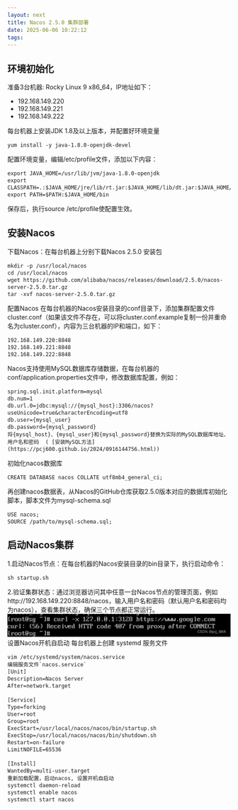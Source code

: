 ```yaml
---
layout: next
title: Nacos 2.5.0 集群部署
date: 2025-06-06 10:22:12
tags:
---
```


## 环境初始化
准备3台机器: Rocky Linux 9 x86_64，IP地址如下：
* 192.168.149.220
* 192.168.149.221
* 192.168.149.222

每台机器上安装JDK 1.8及以上版本，并配置好环境变量
```
yum install -y java-1.8.0-openjdk-devel
```
配置环境变量，编辑/etc/profile文件，添加以下内容：
```
export JAVA_HOME=/usr/lib/jvm/java-1.8.0-openjdk
export CLASSPATH=.:$JAVA_HOME/jre/lib/rt.jar:$JAVA_HOME/lib/dt.jar:$JAVA_HOME/lib/tools.jar
export PATH=$PATH:$JAVA_HOME/bin
```
保存后，执行source /etc/profile使配置生效。

<!-- more -->

## 安装Nacos
下载Nacos：在每台机器上分别下载Nacos 2.5.0 安装包
```
mkdir -p /usr/local/nacos
cd /usr/local/nacos
wget https://github.com/alibaba/nacos/releases/download/2.5.0/nacos-server-2.5.0.tar.gz
tar -xvf nacos-server-2.5.0.tar.gz
```
配置Nacos
在每台机器的Nacos安装目录的conf目录下，添加集群配置文件cluster.conf（如果该文件不存在，可以将cluster.conf.example复制一份并重命名为cluster.conf），内容为三台机器的IP和端口，如下：
```
192.168.149.220:8848
192.168.149.221:8848
192.168.149.222:8848
```
Nacos支持使用MySQL数据库存储数据，在每台机器的conf/application.properties文件中，修改数据库配置，例如：
```
spring.sql.init.platform=mysql
db.num=1
db.url.0=jdbc:mysql://{mysql_host}:3306/nacos?useUnicode=true&characterEncoding=utf8
db.user={mysql_user}
db.password={mysql_password}
将{mysql_host}、{mysql_user}和{mysql_password}替换为实际的MySQL数据库地址、用户名和密码  ( [安装MySQL方法](https://pcj600.github.io/2024/0916144756.html))
```
初始化nacos数据库
```
CREATE DATABASE nacos COLLATE utf8mb4_general_ci;
```
再创建nacos数据表，从Nacos的GitHub仓库获取2.5.0版本对应的数据库初始化脚本，脚本文件为mysql-schema.sql
```
USE nacos;
SOURCE /path/to/mysql-schema.sql;
```
## 启动Nacos集群
1.启动Nacos节点：在每台机器的Nacos安装目录的bin目录下，执行启动命令：
```
sh startup.sh
```
2.验证集群状态：通过浏览器访问其中任意一台Nacos节点的管理页面，例如http://192.168.149.220:8848/nacos，输入用户名和密码（默认用户名和密码均为nacos），查看集群状态，确保三个节点都正常运行。
![](image1.png)
设置Nacos开机自启动
每台机器上创建 systemd 服务文件
```
vim /etc/systemd/system/nacos.service
编辑服务文件`nacos.service`
[Unit]
Description=Nacos Server
After=network.target

[Service]
Type=forking
User=root
Group=root
ExecStart=/usr/local/nacos/nacos/bin/startup.sh
ExecStop=/usr/local/nacos/nacos/bin/shutdown.sh
Restart=on-failure
LimitNOFILE=65536

[Install]
WantedBy=multi-user.target
重新加载配置，启动nacos, 设置开机自启动
systemctl daemon-reload
systemctl enable nacos
systemctl start nacos
```
